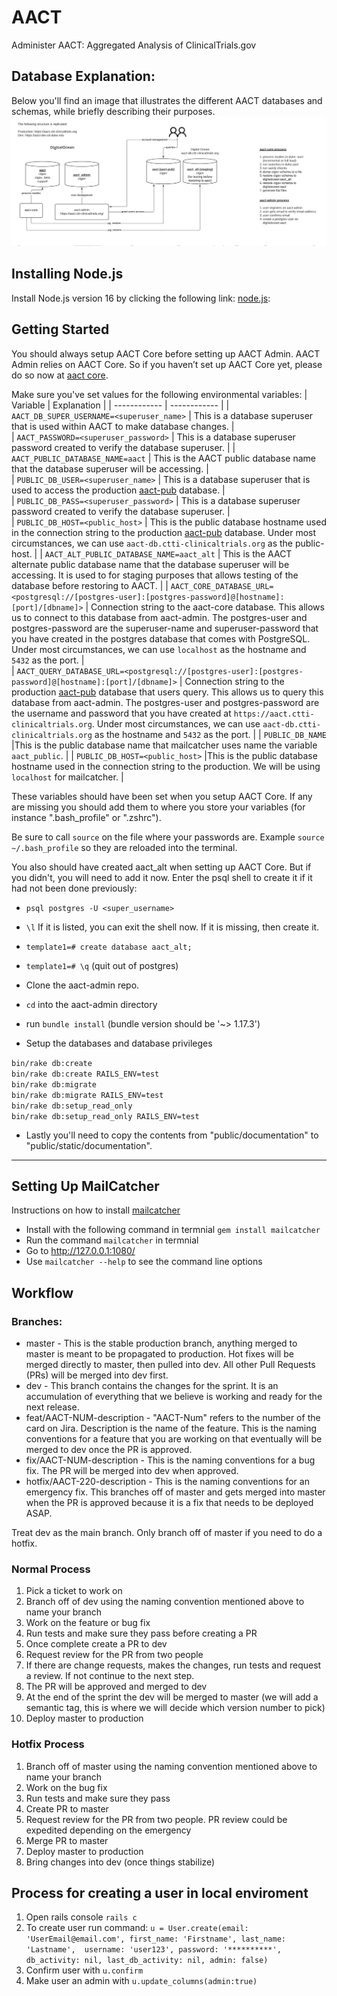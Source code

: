 # AACT
Administer AACT: Aggregated Analysis of ClinicalTrials.gov

## Database Explanation:  
Below you'll find an image that illustrates the different AACT databases and schemas, while briefly describing their purposes.
![Visualization of the database arrangement for AACT(backend) and AACT-Admin(frontend)](https://github.com/ctti-clinicaltrials/aact/blob/master/public/aact_architecture.png "AACT Database Visualization")   

## Installing Node.js
Install Node.js version 16 by clicking the following link: [node.js](https://nodejs.org/en/download):

## Getting Started
You should always setup AACT Core before setting up AACT Admin. AACT Admin relies on AACT Core. So if you haven’t set up AACT Core yet, please do so now at [aact core](https://github.com/ctti-clinicaltrials/aact).  

Make sure you've set values for the following environmental variables:
| Variable | Explanation |
| ------------ | ------------ |
| `AACT_DB_SUPER_USERNAME=<superuser_name>` | This is a database superuser that is used within AACT to make database changes. |  
| `AACT_PASSWORD=<superuser_password>` | This is a database superuser password created to verify the database superuser. |
| `AACT_PUBLIC_DATABASE_NAME=aact` | This is the AACT public database name that the database superuser will be accessing. |  
| `PUBLIC_DB_USER=<superuser_name>` | This is a database superuser that is used to access the production [aact-pub](https://aact.ctti-clinicaltrials.org/connect) database. |  
| `PUBLIC_DB_PASS=<superuser_password>` | This is a database superuser password created to verify the database superuser. |  
| `PUBLIC_DB_HOST=<public_host>` | This is the public database hostname used in the connection string to the production [aact-pub](https://aact.ctti-clinicaltrials.org/connect) database. Under most circumstances, we can use `aact-db.ctti-clinicaltrials.org` as the public-host. |
| `AACT_ALT_PUBLIC_DATABASE_NAME=aact_alt` | This is the AACT alternate public database name that the database superuser will be accessing. It is used to for staging purposes that allows testing of the database before restoring to AACT. |
| `AACT_CORE_DATABASE_URL=<postgresql://[postgres-user]:[postgres-password]@[hostname]:[port]/[dbname]>` | Connection string to the aact-core database. This allows us to connect to this database from aact-admin. The postgres-user and postgres-password are the superuser-name and superuser-password that you have created in the postgres database that comes with PostgreSQL. Under most circumstances, we can use `localhost` as the hostname and `5432` as the port. |  
| `AACT_QUERY_DATABASE_URL=<postgresql://[postgres-user]:[postgres-password]@[hostname]:[port]/[dbname]>` | Connection string to the production [aact-pub](https://aact.ctti-clinicaltrials.org/connect) database that users query. This allows us to query this database from aact-admin. The postgres-user and postgres-password are the username and password that you have created at `https://aact.ctti-clinicaltrials.org`. Under most circumstances, we can use `aact-db.ctti-clinicaltrials.org` as the hostname and `5432` as the port. | 
| `PUBLIC_DB_NAME` |This is the public database name that mailcatcher uses name the variable `aact_public`. |
| `PUBLIC_DB_HOST=<public_host>` |This is the public database hostname used in the connection string to the production. We will be using `localhost` for mailcatcher. |

These variables should have been set when you setup AACT Core. If any are missing you should add them to where you store your variables (for instance ".bash_profile" or ".zshrc").  

Be sure to call `source` on the file where your passwords are. Example `source ~/.bash_profile` so they are reloaded into the terminal.   

You also should have created aact_alt when setting up AACT Core. But if you didn't, you will need to add it now. Enter the psql shell to create it if it had not been done previously:  

- `psql postgres -U <super_username>`  

- `\l`  If it is listed, you can exit the shell now. If it is missing, then create it.  

- `template1=# create database aact_alt;`  

- `template1=# \q` (quit out of postgres)  

- Clone the aact-admin repo.  

- `cd` into the aact-admin directory  

- run `bundle install` (bundle version should be '~> 1.17.3')  

- Setup the databases and database privileges

`bin/rake db:create`  
`bin/rake db:create RAILS_ENV=test`  
`bin/rake db:migrate`  
`bin/rake db:migrate RAILS_ENV=test`  
`bin/rake db:setup_read_only`  
`bin/rake db:setup_read_only RAILS_ENV=test`  

- Lastly you'll need to copy the contents from "public/documentation" to "public/static/documentation".
***

## Setting Up MailCatcher
Instructions on how to install [mailcatcher](https://mailcatcher.me/)

- Install with the following command in termnial `gem install mailcatcher`
- Run the command `mailcatcher` in termnial
- Go to http://127.0.0.1:1080/
- Use `mailcatcher --help` to see the command line options

## Workflow
### Branches:
- master - This is the stable production branch, anything merged to master is meant to be propagated to production. Hot fixes will be merged directly to master, then pulled into dev. All other Pull Requests (PRs) will be merged into dev first.  
- dev - This branch contains the changes for the sprint. It is an accumulation of everything that we believe is working and ready for the next release.  
- feat/AACT-NUM-description - "AACT-Num" refers to the number of the card on Jira. Description is the name of the feature. This is the naming conventions for a feature that you are working on that eventually will be merged to dev once the PR is approved.  
- fix/AACT-NUM-description - This is the naming conventions for a bug fix. The PR will be merged into dev when approved.  
- hotfix/AACT-220-description - This is the naming conventions for an emergency fix. This branches off of master and gets merged into master when the PR is approved because it is a fix that needs to be deployed ASAP.  

Treat dev as the main branch. Only branch off of master if you need to do a hotfix.

### Normal Process
1.  Pick a ticket to work on  
2.  Branch off of dev using the naming convention mentioned above to name your branch  
3.  Work on the feature or bug fix  
4.  Run tests and make sure they pass before creating a PR  
5.  Once complete create a PR to dev  
6.  Request review for the PR from two people  
7.  If there are change requests, makes the changes, run tests and request a review. If not continue to the next step.   
8.  The PR will be approved and merged to dev  
9.  At the end of the sprint the dev will be merged to master (we will add a semantic tag, this is where we will decide which version number to pick)  
10.  Deploy master to production  

### Hotfix Process
1.  Branch off of master using the naming convention mentioned above to name your branch   
2.  Work on the bug fix  
3.  Run tests and make sure they pass
4.  Create PR to master  
5.  Request review for the PR from two people. PR review could be expedited depending on the emergency  
6.  Merge PR to master  
7.  Deploy master to production  
8.  Bring changes into dev (once things stabilize)  

## Process for creating a user in local enviroment
1.  Open rails console `rails c`
2.  To create user run command: `u = User.create(email: 'UserEmail@email.com', first_name: 'Firstname', last_name: 'Lastname',  username: 'user123', password: '**********', db_activity: nil, last_db_activity: nil, admin: false)`
3. Confirm user with `u.confirm`
4. Make user an admin with `u.update_columns(admin:true)`